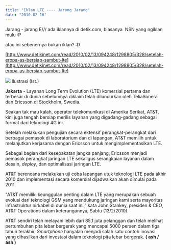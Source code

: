 ```yaml
---
title: "Iklan LTE ---- Jarang Jarang"
date: "2010-02-16"
---
```


Jarang - jarang E/// ada iklannya di detik.com, biasanya  NSN yang ngiklan mulu :P

atau ini sebenernya bukan iklan? :D

[http://www.detikinet.com/read/2010/02/13/094248/1298805/328/setelah-eropa-as-bersiap-sambut-lte](http://www.detikinet.com/read/2010/02/13/094248/1298805/328/setelah-eropa-as-bersiap-sambut-lte)

![](images/bwa150.JPG) Ilustrasi (Ist.)

**Jakarta** - Layanan Long Term Evolution (LTE) komersial pertama dan terbesar di dunia sebelumnya diklaim telah diluncurkan oleh TeliaSonera dan Ericsson di Stockholm, Swedia.

Seakan tak mau kalah, operator telekomunikasi di Amerika Serikat, AT&T, kini juga tengah bersiap merilis layanan yang digadang-gadang sebagai format dari teknologi 4G ini.

Setelah melakukan pengujian secara ektensif perangkat-perangkat dari berbagai pemasok di laboratorium dan di lapangan, AT&T memilih untuk melanjutkan kerjasama dengan Ericsson untuk mengimplementasikan LTE.

Sebagai bagian dari kesepakatan jangka panjang, Ericsson menjadi pemasok perangkat jaringan LTE sekaligus serangkaian layanan dalam desain, _deploy_, dan optimalisasi jaringan LTE.

AT&T berencana melakukan uji coba lapangan utuk teknologi LTE pada akhir 2010 dan implementasi secara komersial dijadwalkan akan dimulai pada 2011.

"AT&T memiliki keunggulan penting dalam LTE yang merupakan sebuah evolusi dari teknologi GSM yang mendukung jaringan kami serta mayoritas infrastruktur nirkabel di dunia saat ini," kata John Stankey, presiden & CEO, AT&T Operations dalam keterangannya, Sabtu (13/2/2010).

AT&T sendiri telah melayani lebih dari 85,1 juta pelanggan dan telah melihat pertumbuhan pita lebar bergerak yang mencapai 5000 persen dalam tiga tahun terakhir. _Smartphone_ hanyalah menjadi salah satu contoh inovasi yang dihasilkan dari investasi dalam teknologi pita lebar bergerak. **( ash / ash )**
